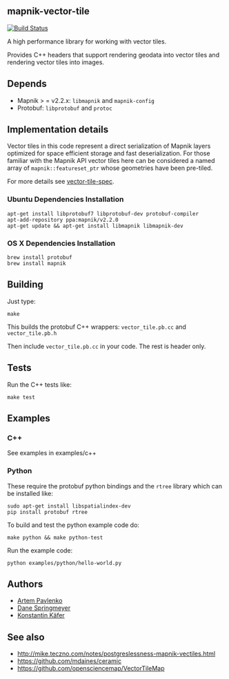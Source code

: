 ## mapnik-vector-tile

[![Build Status](https://secure.travis-ci.org/mapbox/mapnik-vector-tile.png)](http://travis-ci.org/mapbox/mapnik-vector-tile)

A high performance library for working with vector tiles.

Provides C++ headers that support rendering geodata into vector tiles
and rendering vector tiles into images.

## Depends

 - Mapnik > = v2.2.x: `libmapnik` and `mapnik-config`
 - Protobuf: `libprotobuf` and `protoc`

## Implementation details

Vector tiles in this code represent a direct serialization of Mapnik layers optimized for space efficient storage and fast deserialization. For those familiar with the Mapnik API vector tiles here can be considered a named array of `mapnik::featureset_ptr` whose geometries have been pre-tiled.

For more details see [vector-tile-spec](https://github.com/mapbox/vector-tile-spec).

### Ubuntu Dependencies Installation

    apt-get install libprotobuf7 libprotobuf-dev protobuf-compiler
    apt-add-repository ppa:mapnik/v2.2.0
    apt-get update && apt-get install libmapnik libmapnik-dev

### OS X Dependencies Installation

    brew install protobuf
    brew install mapnik

## Building

Just type:

    make

This builds the protobuf C++ wrappers: `vector_tile.pb.cc` and `vector_tile.pb.h`

Then include `vector_tile.pb.cc` in your code. The rest is header only.

## Tests

Run the C++ tests like:

    make test

## Examples

### C++

See examples in examples/c++

### Python

These require the protobuf python bindings and the `rtree` library
which can be installed like:

    sudo apt-get install libspatialindex-dev
    pip install protobuf rtree

To build and test the python example code do:

    make python && make python-test

Run the example code:

    python examples/python/hello-world.py

## Authors

- [Artem Pavlenko](https://github.com/artemp)
- [Dane Springmeyer](https://github.com/springmeyer)
- [Konstantin Käfer](https://github.com/kkaefer)

## See also

- http://mike.teczno.com/notes/postgreslessness-mapnik-vectiles.html
- https://github.com/mdaines/ceramic
- https://github.com/opensciencemap/VectorTileMap
